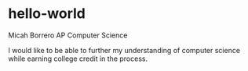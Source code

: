 # hello-world

Micah Borrero
AP Computer Science

I would like to be able to further my understanding of computer science while earning college credit in the process.
